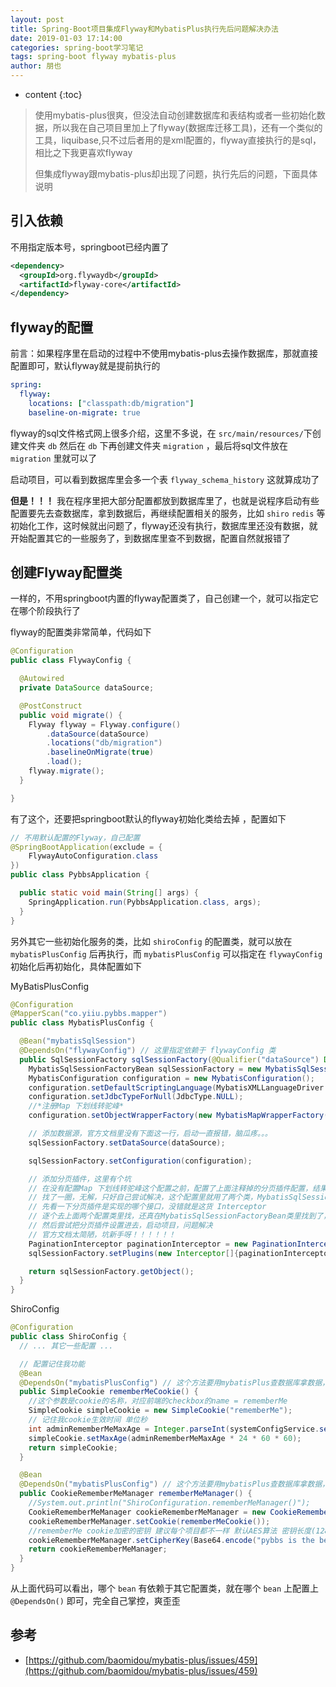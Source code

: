 ```yaml
---
layout: post
title: Spring-Boot项目集成Flyway和MybatisPlus执行先后问题解决办法
date: 2019-01-03 17:14:00
categories: spring-boot学习笔记
tags: spring-boot flyway mybatis-plus
author: 朋也
---
```


* content
{:toc}

> 使用mybatis-plus很爽，但没法自动创建数据库和表结构或者一些初始化数据，所以我在自己项目里加上了flyway(数据库迁移工具)，还有一个类似的工具，liquibase,只不过后者用的是xml配置的，flyway直接执行的是sql，相比之下我更喜欢flyway
>
> 但集成flyway跟mybatis-plus却出现了问题，执行先后的问题，下面具体说明

## 引入依赖

不用指定版本号，springboot已经内置了

```xml
<dependency>
  <groupId>org.flywaydb</groupId>
  <artifactId>flyway-core</artifactId>
</dependency>
```





## flyway的配置

前言：如果程序里在启动的过程中不使用mybatis-plus去操作数据库，那就直接配置即可，默认flyway就是提前执行的

```yml
spring:
  flyway:
    locations: ["classpath:db/migration"]
    baseline-on-migrate: true
```

flyway的sql文件格式网上很多介绍，这里不多说，在 `src/main/resources/`下创建文件夹 `db` 然后在 `db` 下再创建文件夹 `migration` ，最后将sql文件放在 `migration` 里就可以了

启动项目，可以看到数据库里会多一个表 `flyway_schema_history` 这就算成功了

**但是！！！** 我在程序里把大部分配置都放到数据库里了，也就是说程序启动有些配置要先去查数据库，拿到数据后，再继续配置相关的服务，比如 `shiro` `redis` 等初始化工作，这时候就出问题了，flyway还没有执行，数据库里还没有数据，就开始配置其它的一些服务了，到数据库里查不到数据，配置自然就报错了

## 创建Flyway配置类

一样的，不用springboot内置的flyway配置类了，自己创建一个，就可以指定它在哪个阶段执行了

flyway的配置类非常简单，代码如下

```java
@Configuration
public class FlywayConfig {

  @Autowired
  private DataSource dataSource;

  @PostConstruct
  public void migrate() {
    Flyway flyway = Flyway.configure()
        .dataSource(dataSource)
        .locations("db/migration")
        .baselineOnMigrate(true)
        .load();
    flyway.migrate();
  }

}
```

有了这个，还要把springboot默认的flyway初始化类给去掉 ，配置如下

```java
// 不用默认配置的Flyway，自己配置
@SpringBootApplication(exclude = {
    FlywayAutoConfiguration.class
})
public class PybbsApplication {

  public static void main(String[] args) {
    SpringApplication.run(PybbsApplication.class, args);
  }
}

```

另外其它一些初始化服务的类，比如 `shiroConfig` 的配置类，就可以放在 `mybatisPlusConfig` 后再执行，而 `mybatisPlusConfig` 可以指定在 `flywayConfig` 初始化后再初始化，具体配置如下

MyBatisPlusConfig
```java
@Configuration
@MapperScan("co.yiiu.pybbs.mapper")
public class MybatisPlusConfig {

  @Bean("mybatisSqlSession")
  @DependsOn("flywayConfig") // 这里指定依赖于 flywayConfig 类
  public SqlSessionFactory sqlSessionFactory(@Qualifier("dataSource") DataSource dataSource) throws Exception {
    MybatisSqlSessionFactoryBean sqlSessionFactory = new MybatisSqlSessionFactoryBean();
    MybatisConfiguration configuration = new MybatisConfiguration();
    configuration.setDefaultScriptingLanguage(MybatisXMLLanguageDriver.class);
    configuration.setJdbcTypeForNull(JdbcType.NULL);
    //*注册Map 下划线转驼峰*
    configuration.setObjectWrapperFactory(new MybatisMapWrapperFactory());

    // 添加数据源，官方文档里没有下面这一行，启动一直报错，脑瓜疼。。。
    sqlSessionFactory.setDataSource(dataSource);

    sqlSessionFactory.setConfiguration(configuration);

    // 添加分页插件，这里有个坑
    // 在没有配置Map 下划线转驼峰这个配置之前，配置了上面注释掉的分页插件配置，结果配置了这个之后，分页就失效了
    // 找了一圈，无解，只好自己尝试解决，这个配置里就用了两个类，MybatisSqlSessionFactoryBean，MybatisConfiguration
    // 先看一下分页插件是实现的哪个接口，没错就是这货 Interceptor
    // 逐个去上面两个配置类里找，还真在MybatisSqlSessionFactoryBean类里找到了，有个plugins的字段，类型正是 Interceptor
    // 然后尝试把分页插件设置进去，启动项目，问题解决
    // 官方文档太简陋，坑新手呀！！！！！！
    PaginationInterceptor paginationInterceptor = new PaginationInterceptor();
    sqlSessionFactory.setPlugins(new Interceptor[]{paginationInterceptor});

    return sqlSessionFactory.getObject();
  }
}
```

ShiroConfig
```java
@Configuration
public class ShiroConfig {
  // ... 其它一些配置 ...

  // 配置记住我功能
  @Bean
  @DependsOn("mybatisPlusConfig") // 这个方法要用mybatisPlus查数据库拿数据，就在这个方法上配置上依赖于 mybatisPlusConfig 类
  public SimpleCookie rememberMeCookie() {
    //这个参数是cookie的名称，对应前端的checkbox的name = rememberMe
    SimpleCookie simpleCookie = new SimpleCookie("rememberMe");
    // 记住我cookie生效时间 单位秒
    int adminRememberMeMaxAge = Integer.parseInt(systemConfigService.selectAllConfig().get("admin_remember_me_max_age").toString());
    simpleCookie.setMaxAge(adminRememberMeMaxAge * 24 * 60 * 60);
    return simpleCookie;
  }

  @Bean
  @DependsOn("mybatisPlusConfig") // 这个方法要用mybatisPlus查数据库拿数据，就在这个方法上配置上依赖于 mybatisPlusConfig 类
  public CookieRememberMeManager rememberMeManager() {
    //System.out.println("ShiroConfiguration.rememberMeManager()");
    CookieRememberMeManager cookieRememberMeManager = new CookieRememberMeManager();
    cookieRememberMeManager.setCookie(rememberMeCookie());
    //rememberMe cookie加密的密钥 建议每个项目都不一样 默认AES算法 密钥长度(128 256 512 位)
    cookieRememberMeManager.setCipherKey(Base64.encode("pybbs is the best!".getBytes()));
    return cookieRememberMeManager;
  }
}
```

从上面代码可以看出，哪个 `bean` 有依赖于其它配置类，就在哪个 `bean` 上配置上 `@DependsOn()` 即可，完全自己掌控，爽歪歪

## 参考

- [https://github.com/baomidou/mybatis-plus/issues/459](https://github.com/baomidou/mybatis-plus/issues/459)

